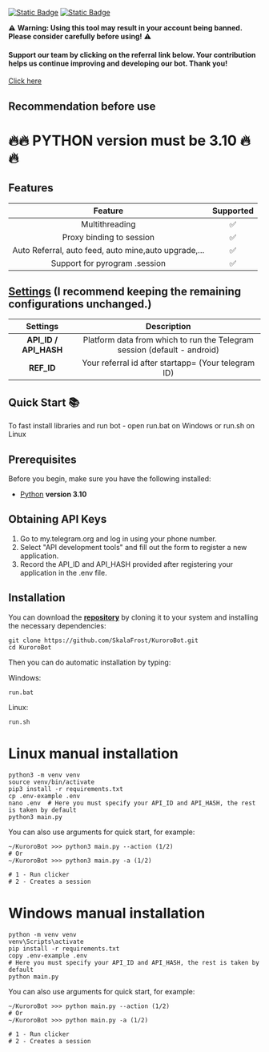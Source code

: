 [![Static Badge](https://img.shields.io/badge/Telegram-Channel-Link?style=for-the-badge&logo=Telegram&logoColor=white&logoSize=auto&color=blue)](https://t.me/airdropfactorycn)       [![Static Badge](https://img.shields.io/badge/Telegram-Bot%20Link-Link?style=for-the-badge&logo=Telegram&logoColor=white&logoSize=auto&color=blue)](https://t.me/KuroroRanchBot/ranch?startapp=ref-22DBDBE5)

⚠️ **Warning: Using this tool may result in your account being banned. Please consider carefully before using!** ⚠️


#### Support our team by clicking on the referral link below. Your contribution helps us continue improving and developing our bot. Thank you!
[Click here](https://t.me/KuroroRanchBot/ranch?startapp=ref-22DBDBE5)
## Recommendation before use

# 🔥🔥 PYTHON version must be 3.10 🔥🔥

## Features  
|                         Feature                          | Supported |
|:--------------------------------------------------------:|:---------:|
|                      Multithreading                      |     ✅     |
|                 Proxy binding to session                 |     ✅     |
|                      Auto Referral, auto feed, auto mine,auto upgrade,...                       |     ✅     |
|              Support for pyrogram .session               |     ✅     |


## [Settings](https://github.com/SkalaFrost/KuroroBot/blob/master/.env-example) (I recommend keeping the remaining configurations unchanged.)
|        Settings         |                                      Description                                       |
|:-----------------------:|:--------------------------------------------------------------------------------------:|
|  **API_ID / API_HASH**  |        Platform data from which to run the Telegram session (default - android)        |
| **REF_ID**           |                   Your referral id after startapp= (Your telegram ID)                  |


## Quick Start 📚

To fast install libraries and run bot - open run.bat on Windows or run.sh on Linux

## Prerequisites
Before you begin, make sure you have the following installed:
- [Python](https://www.python.org/downloads/) **version 3.10**

## Obtaining API Keys
1. Go to my.telegram.org and log in using your phone number.
2. Select "API development tools" and fill out the form to register a new application.
3. Record the API_ID and API_HASH provided after registering your application in the .env file.

## Installation
You can download the [**repository**](https://github.com/SkalaFrost/KuroroBot) by cloning it to your system and installing the necessary dependencies:
```shell
git clone https://github.com/SkalaFrost/KuroroBot.git
cd KuroroBot
```

Then you can do automatic installation by typing:

Windows:
```shell
run.bat
```

Linux:
```shell
run.sh
```

# Linux manual installation
```shell
python3 -m venv venv
source venv/bin/activate
pip3 install -r requirements.txt
cp .env-example .env
nano .env  # Here you must specify your API_ID and API_HASH, the rest is taken by default
python3 main.py
```

You can also use arguments for quick start, for example:
```shell
~/KuroroBot >>> python3 main.py --action (1/2)
# Or
~/KuroroBot >>> python3 main.py -a (1/2)

# 1 - Run clicker
# 2 - Creates a session
```

# Windows manual installation
```shell
python -m venv venv
venv\Scripts\activate
pip install -r requirements.txt
copy .env-example .env
# Here you must specify your API_ID and API_HASH, the rest is taken by default
python main.py
```

You can also use arguments for quick start, for example:
```shell
~/KuroroBot >>> python main.py --action (1/2)
# Or
~/KuroroBot >>> python main.py -a (1/2)

# 1 - Run clicker
# 2 - Creates a session
```